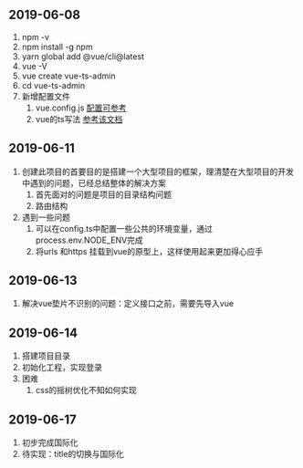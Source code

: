 ## 2019-06-08
1. npm -v
2. npm install -g npm
3. yarn global add @vue/cli@latest
4. vue -V
5. vue create vue-ts-admin
6. cd vue-ts-admin
7. 新增配置文件
    1. vue.config.js [配置可参考](https://cli.vuejs.org/zh/config/)
    2. vue的ts写法 [参考该文档](https://github.com/kaorun343/vue-property-decorator)
## 2019-06-11
1. 创建此项目的首要目的是搭建一个大型项目的框架，理清楚在大型项目的开发中遇到的问题，已经总结整体的解决方案
    1. 首先面对的问题是项目的目录结构问题
    2. 路由结构
2. 遇到一些问题
    1. 可以在config.ts中配置一些公共的环境变量，通过process.env.NODE_ENV完成
    2. 将urls 和https 挂载到vue的原型上，这样使用起来更加得心应手
## 2019-06-13
1. 解决vue垫片不识别的问题：定义接口之前，需要先导入vue
## 2019-06-14
1. 搭建项目目录
2. 初始化工程，实现登录
3. 困难
    1. css的摇树优化不知如何实现
## 2019-06-17
1. 初步完成国际化
2. 待实现：title的切换与国际化

